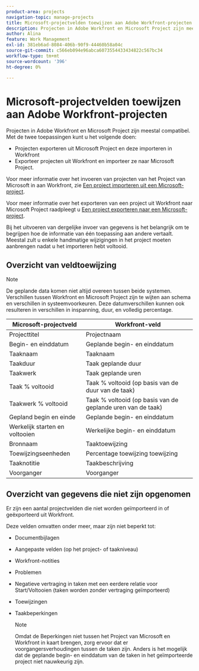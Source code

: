 ```yaml
---
product-area: projects
navigation-topic: manage-projects
title: Microsoft-projectvelden toewijzen aan Adobe Workfront-projecten
description: Projecten in Adobe Workfront en Microsoft Project zijn meestal compatibel. Dit artikel beschrijft hoe de gemeenschappelijkste projectgebieden van de twee toepassingen aan elkaar in kaart brengen.
author: Alina
feature: Work Management
exl-id: 381eb6ad-8084-406b-90f9-44460b58a04c
source-git-commit: c566eb094e96abca6073554433434822c567bc34
workflow-type: tm+mt
source-wordcount: '396'
ht-degree: 0%

---
```


# Microsoft-projectvelden toewijzen aan Adobe Workfront-projecten

Projecten in Adobe Workfront en Microsoft Project zijn meestal compatibel. Met de twee toepassingen kunt u het volgende doen:

* Projecten exporteren uit Microsoft Project en deze importeren in Workfront
* Exporteer projecten uit Workfront en importeer ze naar Microsoft Project. 

Voor meer informatie over het invoeren van projecten van het Project van Microsoft in aan Workfront, zie [Een project importeren uit een Microsoft-project](../../../manage-work/projects/create-projects/import-project-from-ms-project.md).

Voor meer informatie over het exporteren van een project uit Workfront naar Microsoft Project raadpleegt u [Een project exporteren naar een Microsoft-project](../../../manage-work/projects/manage-projects/export-project-to-ms-project.md).

Bij het uitvoeren van dergelijke invoer van gegevens is het belangrijk om te begrijpen hoe de informatie van één toepassing aan andere vertaalt. Meestal zult u enkele handmatige wijzigingen in het project moeten aanbrengen nadat u het importeren hebt voltooid. 

## Overzicht van veldtoewijzing

>[!NOTE]
>
>De geplande data komen niet altijd overeen tussen beide systemen. Verschillen tussen Workfront en Microsoft Project zijn te wijten aan schema en verschillen in systeemvoorkeuren. Deze datumverschillen kunnen ook resulteren in verschillen in inspanning, duur, en volledig percentage.

| **Microsoft-projectveld** | **Workfront-veld** |
|---|---|
| Projecttitel | Projectnaam |
| Begin- en einddatum | Geplande begin- en einddatum |
| Taaknaam | Taaknaam |
| Taakduur | Taak geplande duur |
| Taakwerk | Taak geplande uren |
| Taak % voltooid | Taak % voltooid (op basis van de duur van de taak) |
| Taakwerk % voltooid | Taak % voltooid (op basis van de geplande uren van de taak) |
| Gepland begin en einde | Geplande begin- en einddatum |
| Werkelijk starten en voltooien | Werkelijke begin- en einddatum |
| Bronnaam | Taaktoewijzing |
| Toewijzingseenheden | Percentage toewijzing toewijzing |
| Taaknotitie | Taakbeschrijving |
| Voorganger | Voorganger |

## Overzicht van gegevens die niet zijn opgenomen

Er zijn een aantal projectvelden die niet worden geïmporteerd in of geëxporteerd uit Workfront.

Deze velden omvatten onder meer, maar zijn niet beperkt tot:

* Documentbijlagen
* Aangepaste velden (op het project- of taakniveau)
* Workfront-notities
* Problemen
* Negatieve vertraging in taken met een eerdere relatie voor Start/Voltooien (taken worden zonder vertraging geïmporteerd)
* Toewijzingen
* Taakbeperkingen

   >[!NOTE]
   Omdat de Beperkingen niet tussen het Project van Microsoft en Workfront in kaart brengen, zorg ervoor dat er voorgangersverhoudingen tussen de taken zijn. Anders is het mogelijk dat de geplande begin- en einddatum van de taken in het geïmporteerde project niet nauwkeurig zijn. 
